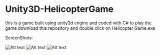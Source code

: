 # Unity3D-HelicopterGame
this  is a game built using unity3d engine and coded with C#
to play the game download this repository and double click on Helicopter Game.exe

ScreenShots:

![Alt text](https://github.com/abedshibli/Unity3D-HelicopterGame/blob/main/ScreenShots/heli.jpg?raw=true "Optional Title")
![Alt text](https://github.com/abedshibli/Unity3D-HelicopterGame/blob/main/ScreenShots/heli1.jpg?raw=true "Optional Title")
![Alt text](https://github.com/abedshibli/Unity3D-HelicopterGame/blob/main/ScreenShots/heli2.jpg?raw=true "Optional Title")
